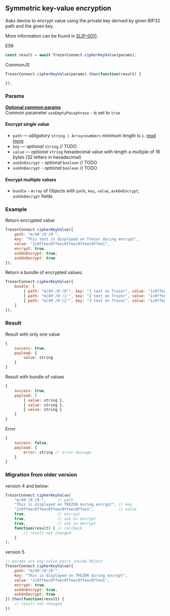 ## Symmetric key-value encryption
Asks device to encrypt value using the private key derived by given BIP32 path and the given key.

More information can be found in [SLIP-0011](https://github.com/satoshilabs/slips/blob/master/slip-0011.md).

ES6
```javascript
const result = await TrezorConnect.cipherKeyValue(params);
```

CommonJS
```javascript
TrezorConnect.cipherKeyValue(params).then(function(result) {

});
```

### Params
[****Optional common params****](commonParams.md)
<br>
Common parameter `useEmptyPassphrase` - is set to `true`

#### Encrypt single value
* `path` — *obligatory* `string | Array<number>` minimum length is `1`. [read more](path.md)
* `key` — *optional* `string` // TODO
* `value` — *optional* `string` hexadecimal value with length a multiple of 16 bytes (32 letters in hexadecimal)
* `askOnEncrypt` - *optional* `boolean` // TODO
* `askOnDecrypt` - *optional* `boolean` // TODO

#### Encrypt multiple values
* `bundle` - `Array` of Objects with `path`, `key`, `value`, `askOnEncrypt`, `askOnDecrypt` fields

### Example
Return encrypted value:
```javascript
TrezorConnect.cipherKeyValue({
    path: "m/49'/0'/0'",
    key: "This text is displayed on Trezor during encrypt",
    value: "1c0ffeec0ffeec0ffeec0ffeec0ffee1",
    encrypt: true,
    askOnEncrypt: true,
    askOnDecrypt: true
});
```
Return a bundle of encrypted values:
```javascript
TrezorConnect.cipherKeyValue({
    bundle: [
        { path: "m/49'/0'/0'", key: "1 text on Trezor", value: "1c0ffeec0ffeec0ffeec0ffeec0ffee1", encrypt: true  },
        { path: "m/49'/0'/1'", key: "2 text on Trezor", value: "1c0ffeec0ffeec0ffeec0ffeec0ffee1", encrypt: false },
        { path: "m/49'/0'/2'", key: "3 text on Trezor", value: "1c0ffeec0ffeec0ffeec0ffeec0ffee1" }
    ]
});
```
### Result
Result with only one value
```javascript
{
    success: true,
    payload: {
        value: string
    }
}
```
Result with bundle of values
```javascript
{
    success: true,
    payload: [
        { value: string },
        { value: string },
        { value: string }
    ]
}
```
Error
```javascript
{
    success: false,
    payload: {
        error: string // error message
    }
}
```

### Migration from older version

version 4 and below:
```javascript
TrezorConnect.cipherKeyValue(
    "m/49'/0'/0'",     // path
    "This is displayed on TREZOR during encrypt", // key
    "1c0ffeec0ffeec0ffeec0ffeec0ffee1",           // value
    true,              // encrypt
    true,              // ask on encrypt
    true,              // ask on decrypt
    function(result) { // callback
        // result not changed
    }
);
```
version 5
```javascript
// params are key-value pairs inside Object
TrezorConnect.cipherKeyValue({ 
    path: "m/49'/0'/0'",
    key: "This is displayed on TREZOR during encrypt",
    value: "1c0ffeec0ffeec0ffeec0ffeec0ffee1",
    encrypt: true,
    askOnEncrypt: true,
    askOnDecrypt: true
}).then(function(result) {
    // result not changed
})
```
